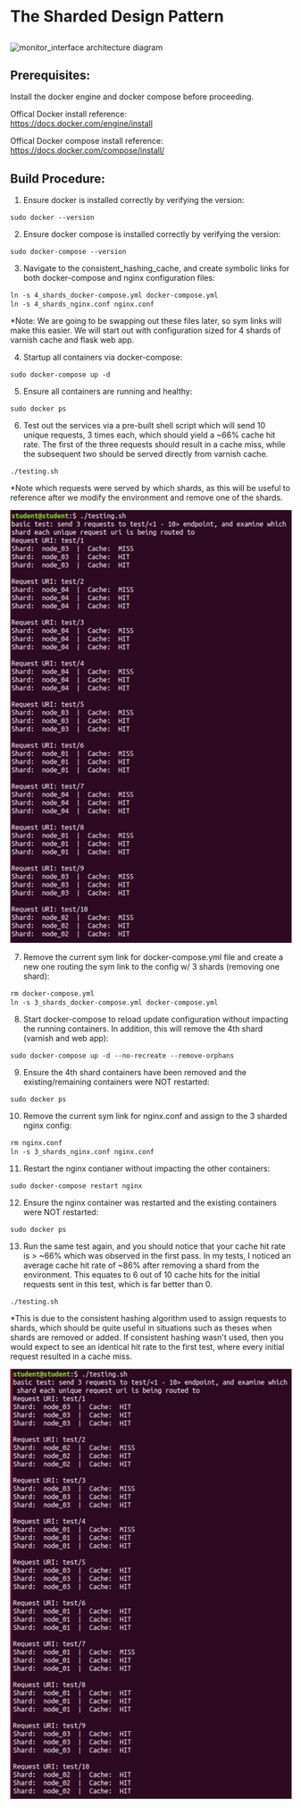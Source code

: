 # The Sharded Design Pattern
## <Add Description Here>

![monitor_interface architecture diagram](adapter_monitor_interface_arch.png)

## Prerequisites:  
Install the docker engine and docker compose before proceeding.  

Offical Docker install reference:  
https://docs.docker.com/engine/install  

Offical Docker compose install reference:   
https://docs.docker.com/compose/install/

## Build Procedure:
1. Ensure docker is installed correctly by verifying the version:  
  ```shell
  sudo docker --version 
  ```
  
2. Ensure docker compose is installed correctly by verifying the version:  
  ```shell  
  sudo docker-compose --version   
  ```
  
3. Navigate to the consistent_hashing_cache, and create symbolic links for both docker-compose and nginx configuration files:    
  ```shell  
  ln -s 4_shards_docker-compose.yml docker-compose.yml
  ln -s 4_shards_nginx.conf nginx.conf
  ```

*Note: We are going to be swapping out these files later, so sym links will make this easier. We will start out with configuration sized for 4 shards of varnish cache and flask web app.

4. Startup all containers via docker-compose:    
  ```shell  
  sudo docker-compose up -d
  ```

5. Ensure all containers are running and healthy:    
  ```shell  
  sudo docker ps
  ```
  
6. Test out the services via a pre-built shell script which will send 10 unique requests, 3 times each, which should yield a ~66% cache hit rate. The first of the three requests should result in a cache miss, while the subsequent two should be served directly from varnish cache.    
  ```shell  
  ./testing.sh
  ```
*Note which requests were served by which shards, as this will be useful to reference after we modify the environment and remove one of the shards.

![test_results_1](consistent_hash_test_1_results.png)

7. Remove the current sym link for docker-compose.yml file and create a new one routing the sym link to the config w/ 3 shards (removing one shard):    
  ```shell  
  rm docker-compose.yml
  ln -s 3_shards_docker-compose.yml docker-compose.yml
  ```

8. Start docker-compose to reload update configuration without impacting the running containers. In addition, this will remove the 4th shard (varnish and web app):     
  ```shell  
  sudo docker-compose up -d --no-recreate --remove-orphans
  ```
  
9. Ensure the 4th shard containers have been removed and the existing/remaining containers were NOT restarted:     
  ```shell  
  sudo docker ps
  ```
  
10. Remove the current sym link for nginx.conf and assign to the 3 sharded nginx config:     
  ```shell  
  rm nginx.conf
  ln -s 3_shards_nginx.conf nginx.conf
  ```
  

11. Restart the nginx contianer without impacting the other containers:     
  ```shell  
  sudo docker-compose restart nginx
  ```
  
12. Ensure the nginx container was restarted and the existing containers were NOT restarted:     
  ```shell  
  sudo docker ps
  ```

13. Run the same test again, and you should notice that your cache hit rate is > ~66% which was observed in the first pass. In my tests, I noticed an average cache hit rate of ~86% after removing a shard from the environment. This equates to 6 out of 10 cache hits for the initial requests sent in this test, which is far better than 0.      
  ```shell  
  ./testing.sh
  ```

*This is due to the consistent hashing algorithm used to assign requests to shards, which should be quite useful in situations such as theses when shards are removed or added. If consistent hashing wasn't used, then you would expect to see an identical hit rate to the first test, where every initial request resulted in a cache miss. 

![test_results_2](consistent_hash_test_2_results.png)
